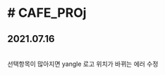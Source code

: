 <!DOCTYPE html>
<html>
  <head>
    <h1> # CAFE_PROj </h1>
  </head>
  <body>
    <h2>2021.07.16</h2>
    <br> 선택항목이 많아지면 yangle 로고 위치가 바뀌는 에러 수정
  </body>


